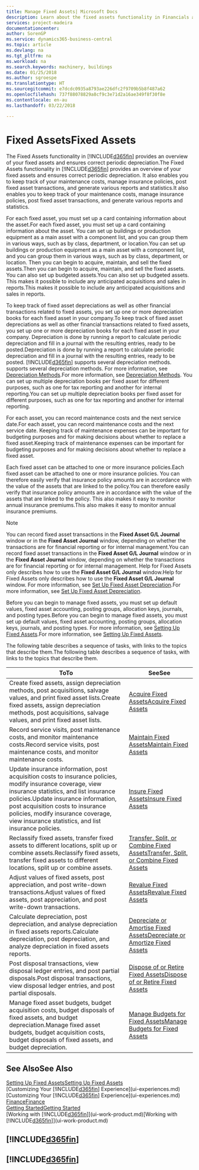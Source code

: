 ```yaml
---
title: Manage Fixed Assets| Microsoft Docs
description: Learn about the fixed assets functionality in Financials and get an overview of how to work with fixed assets.
services: project-madeira
documentationcenter: 
author: SorenGP
ms.service: dynamics365-business-central
ms.topic: article
ms.devlang: na
ms.tgt_pltfrm: na
ms.workload: na
ms.search.keywords: machinery, buildings
ms.date: 01/25/2018
ms.author: sgroespe
ms.translationtype: HT
ms.sourcegitcommit: e7dcdc0935a8793ae226dfc2f9709b5b8f487a62
ms.openlocfilehash: 737f88078829a8cf9c3e71d2a16ae349f8f30f8e
ms.contentlocale: en-au
ms.lasthandoff: 03/22/2018

---
```

# <a name="fixed-assets"></a><span data-ttu-id="0204a-103">Fixed Assets</span><span class="sxs-lookup"><span data-stu-id="0204a-103">Fixed Assets</span></span>
<span data-ttu-id="0204a-104">The Fixed Assets functionality in [!INCLUDE[d365fin](includes/d365fin_md.md)] provides an overview of your fixed assets and ensures correct periodic depreciation.</span><span class="sxs-lookup"><span data-stu-id="0204a-104">The Fixed Assets functionality in [!INCLUDE[d365fin](includes/d365fin_md.md)] provides an overview of your fixed assets and ensures correct periodic depreciation.</span></span> <span data-ttu-id="0204a-105">It also enables you to keep track of your maintenance costs, manage insurance policies, post fixed asset transactions, and generate various reports and statistics.</span><span class="sxs-lookup"><span data-stu-id="0204a-105">It also enables you to keep track of your maintenance costs, manage insurance policies, post fixed asset transactions, and generate various reports and statistics.</span></span>

<span data-ttu-id="0204a-106">For each fixed asset, you must set up a card containing information about the asset.</span><span class="sxs-lookup"><span data-stu-id="0204a-106">For each fixed asset, you must set up a card containing information about the asset.</span></span> <span data-ttu-id="0204a-107">You can set up buildings or production equipment as a main asset with a component list, and you can group them in various ways, such as by class, department, or location.</span><span class="sxs-lookup"><span data-stu-id="0204a-107">You can set up buildings or production equipment as a main asset with a component list, and you can group them in various ways, such as by class, department, or location.</span></span> <span data-ttu-id="0204a-108">Then you can begin to acquire, maintain, and sell the fixed assets.</span><span class="sxs-lookup"><span data-stu-id="0204a-108">Then you can begin to acquire, maintain, and sell the fixed assets.</span></span> <span data-ttu-id="0204a-109">You can also set up budgeted assets.</span><span class="sxs-lookup"><span data-stu-id="0204a-109">You can also set up budgeted assets.</span></span> <span data-ttu-id="0204a-110">This makes it possible to include any anticipated acquisitions and sales in reports.</span><span class="sxs-lookup"><span data-stu-id="0204a-110">This makes it possible to include any anticipated acquisitions and sales in reports.</span></span>

<span data-ttu-id="0204a-111">To keep track of fixed asset depreciations as well as other financial transactions related to fixed assets, you set up one or more depreciation books for each fixed asset in your company.</span><span class="sxs-lookup"><span data-stu-id="0204a-111">To keep track of fixed asset depreciations as well as other financial transactions related to fixed assets, you set up one or more depreciation books for each fixed asset in your company.</span></span> <span data-ttu-id="0204a-112">Depreciation is done by running a report to calculate periodic depreciation and fill in a journal with the resulting entries, ready to be posted.</span><span class="sxs-lookup"><span data-stu-id="0204a-112">Depreciation is done by running a report to calculate periodic depreciation and fill in a journal with the resulting entries, ready to be posted.</span></span> [!INCLUDE[d365fin](includes/d365fin_md.md)]<span data-ttu-id="0204a-113"> supports several depreciation methods.</span><span class="sxs-lookup"><span data-stu-id="0204a-113"> supports several depreciation methods.</span></span> <span data-ttu-id="0204a-114">For more information, see [Depreciation Methods](fa-depreciation-methods.md).</span><span class="sxs-lookup"><span data-stu-id="0204a-114">For more information, see [Depreciation Methods](fa-depreciation-methods.md).</span></span> <span data-ttu-id="0204a-115">You can set up multiple depreciation books per fixed asset for different purposes, such as one for tax reporting and another for internal reporting.</span><span class="sxs-lookup"><span data-stu-id="0204a-115">You can set up multiple depreciation books per fixed asset for different purposes, such as one for tax reporting and another for internal reporting.</span></span>

<span data-ttu-id="0204a-116">For each asset, you can record maintenance costs and the next service date.</span><span class="sxs-lookup"><span data-stu-id="0204a-116">For each asset, you can record maintenance costs and the next service date.</span></span> <span data-ttu-id="0204a-117">Keeping track of maintenance expenses can be important for budgeting purposes and for making decisions about whether to replace a fixed asset.</span><span class="sxs-lookup"><span data-stu-id="0204a-117">Keeping track of maintenance expenses can be important for budgeting purposes and for making decisions about whether to replace a fixed asset.</span></span>

<span data-ttu-id="0204a-118">Each fixed asset can be attached to one or more insurance policies.</span><span class="sxs-lookup"><span data-stu-id="0204a-118">Each fixed asset can be attached to one or more insurance policies.</span></span> <span data-ttu-id="0204a-119">You can therefore easily verify that insurance policy amounts are in accordance with the value of the assets that are linked to the policy.</span><span class="sxs-lookup"><span data-stu-id="0204a-119">You can therefore easily verify that insurance policy amounts are in accordance with the value of the assets that are linked to the policy.</span></span> <span data-ttu-id="0204a-120">This also makes it easy to monitor annual insurance premiums.</span><span class="sxs-lookup"><span data-stu-id="0204a-120">This also makes it easy to monitor annual insurance premiums.</span></span>

> [!NOTE]  
>   <span data-ttu-id="0204a-121">You can record fixed asset transactions in the **Fixed Asset G/L Journal** window or in the **Fixed Asset Journal** window, depending on whether the transactions are for financial reporting or for internal management.</span><span class="sxs-lookup"><span data-stu-id="0204a-121">You can record fixed asset transactions in the **Fixed Asset G/L Journal** window or in the **Fixed Asset Journal** window, depending on whether the transactions are for financial reporting or for internal management.</span></span> <span data-ttu-id="0204a-122">Help for Fixed Assets only describes how to use the **Fixed Asset G/L Journal** window.</span><span class="sxs-lookup"><span data-stu-id="0204a-122">Help for Fixed Assets only describes how to use the **Fixed Asset G/L Journal** window.</span></span> <span data-ttu-id="0204a-123">For more information, see [Set Up Fixed Asset Depreciation](fa-how-setup-depreciation.md).</span><span class="sxs-lookup"><span data-stu-id="0204a-123">For more information, see [Set Up Fixed Asset Depreciation](fa-how-setup-depreciation.md).</span></span>

<span data-ttu-id="0204a-124">Before you can begin to manage fixed assets, you must set up default values, fixed asset accounting, posting groups, allocation keys, journals, and posting types.</span><span class="sxs-lookup"><span data-stu-id="0204a-124">Before you can begin to manage fixed assets, you must set up default values, fixed asset accounting, posting groups, allocation keys, journals, and posting types.</span></span> <span data-ttu-id="0204a-125">For more information, see [Setting Up Fixed Assets](fa-setup.md).</span><span class="sxs-lookup"><span data-stu-id="0204a-125">For more information, see [Setting Up Fixed Assets](fa-setup.md).</span></span>

<span data-ttu-id="0204a-126">The following table describes a sequence of tasks, with links to the topics that describe them.</span><span class="sxs-lookup"><span data-stu-id="0204a-126">The following table describes a sequence of tasks, with links to the topics that describe them.</span></span>

| <span data-ttu-id="0204a-127">To</span><span class="sxs-lookup"><span data-stu-id="0204a-127">To</span></span> | <span data-ttu-id="0204a-128">See</span><span class="sxs-lookup"><span data-stu-id="0204a-128">See</span></span> |
| --- | --- |
| <span data-ttu-id="0204a-129">Create fixed assets, assign depreciation methods, post acquisitions, salvage values, and print fixed asset lists.</span><span class="sxs-lookup"><span data-stu-id="0204a-129">Create fixed assets, assign depreciation methods, post acquisitions, salvage values, and print fixed asset lists.</span></span> |[<span data-ttu-id="0204a-130">Acquire Fixed Assets</span><span class="sxs-lookup"><span data-stu-id="0204a-130">Acquire Fixed Assets</span></span>](fa-how-acquire.md) |
| <span data-ttu-id="0204a-131">Record service visits, post maintenance costs, and monitor maintenance costs.</span><span class="sxs-lookup"><span data-stu-id="0204a-131">Record service visits, post maintenance costs, and monitor maintenance costs.</span></span> |[<span data-ttu-id="0204a-132">Maintain Fixed Assets</span><span class="sxs-lookup"><span data-stu-id="0204a-132">Maintain Fixed Assets</span></span>](fa-how-maintain.md) |
| <span data-ttu-id="0204a-133">Update insurance information, post acquisition costs to insurance policies, modify insurance coverage, view insurance statistics, and list insurance policies.</span><span class="sxs-lookup"><span data-stu-id="0204a-133">Update insurance information, post acquisition costs to insurance policies, modify insurance coverage, view insurance statistics, and list insurance policies.</span></span> |[<span data-ttu-id="0204a-134">Insure Fixed Assets</span><span class="sxs-lookup"><span data-stu-id="0204a-134">Insure Fixed Assets</span></span>](fa-how-insure.md) |
| <span data-ttu-id="0204a-135">Reclassify fixed assets, transfer fixed assets to different locations, split up or combine assets.</span><span class="sxs-lookup"><span data-stu-id="0204a-135">Reclassify fixed assets, transfer fixed assets to different locations, split up or combine assets.</span></span> |[<span data-ttu-id="0204a-136">Transfer, Split, or Combine Fixed Assets</span><span class="sxs-lookup"><span data-stu-id="0204a-136">Transfer, Split, or Combine Fixed Assets</span></span>](fa-how-trans-split-combine.md) |
| <span data-ttu-id="0204a-137">Adjust values of fixed assets, post appreciation, and post write-down transactions.</span><span class="sxs-lookup"><span data-stu-id="0204a-137">Adjust values of fixed assets, post appreciation, and post write-down transactions.</span></span> |[<span data-ttu-id="0204a-138">Revalue Fixed Assets</span><span class="sxs-lookup"><span data-stu-id="0204a-138">Revalue Fixed Assets</span></span>](fa-how-revalue.md) |
| <span data-ttu-id="0204a-139">Calculate depreciation, post depreciation, and analyse depreciation in fixed assets reports.</span><span class="sxs-lookup"><span data-stu-id="0204a-139">Calculate depreciation, post depreciation, and  analyze depreciation in fixed assets reports.</span></span> |[<span data-ttu-id="0204a-140">Depreciate or Amortise Fixed Assets</span><span class="sxs-lookup"><span data-stu-id="0204a-140">Depreciate or Amortize Fixed Assets</span></span>](fa-how-depreciate-amortize.md) |
| <span data-ttu-id="0204a-141">Post disposal transactions, view disposal ledger entries, and post partial disposals.</span><span class="sxs-lookup"><span data-stu-id="0204a-141">Post disposal transactions, view disposal ledger entries, and post partial disposals.</span></span> |[<span data-ttu-id="0204a-142">Dispose of or Retire Fixed Assets</span><span class="sxs-lookup"><span data-stu-id="0204a-142">Dispose of or Retire Fixed Assets</span></span>](fa-how-dispose-retire.md) |
| <span data-ttu-id="0204a-143">Manage fixed asset budgets, budget acquisition costs, budget disposals of fixed assets, and budget depreciation.</span><span class="sxs-lookup"><span data-stu-id="0204a-143">Manage fixed asset budgets, budget acquisition costs, budget disposals of fixed assets, and budget depreciation.</span></span> |[<span data-ttu-id="0204a-144">Manage Budgets for Fixed Assets</span><span class="sxs-lookup"><span data-stu-id="0204a-144">Manage Budgets for Fixed Assets</span></span>](fa-how-manage-budgets.md) |

## <a name="see-also"></a><span data-ttu-id="0204a-145">See Also</span><span class="sxs-lookup"><span data-stu-id="0204a-145">See Also</span></span>
[<span data-ttu-id="0204a-146">Setting Up Fixed Assets</span><span class="sxs-lookup"><span data-stu-id="0204a-146">Setting Up Fixed Assets</span></span>](fa-setup.md)  
<span data-ttu-id="0204a-147">[Customizing Your [!INCLUDE[d365fin](includes/d365fin_md.md)] Experience](ui-experiences.md)</span><span class="sxs-lookup"><span data-stu-id="0204a-147">[Customizing Your [!INCLUDE[d365fin](includes/d365fin_md.md)] Experience](ui-experiences.md)</span></span>  
[<span data-ttu-id="0204a-148">Finance</span><span class="sxs-lookup"><span data-stu-id="0204a-148">Finance</span></span>](finance.md)  
[<span data-ttu-id="0204a-149">Getting Started</span><span class="sxs-lookup"><span data-stu-id="0204a-149">Getting Started</span></span>](product-get-started.md)  
<span data-ttu-id="0204a-150">[Working with [!INCLUDE[d365fin](includes/d365fin_md.md)]](ui-work-product.md)</span><span class="sxs-lookup"><span data-stu-id="0204a-150">[Working with [!INCLUDE[d365fin](includes/d365fin_md.md)]](ui-work-product.md)</span></span>

## [!INCLUDE[d365fin](includes/free_trial_md.md)]  
## [!INCLUDE[d365fin](includes/training_link_md.md)]

